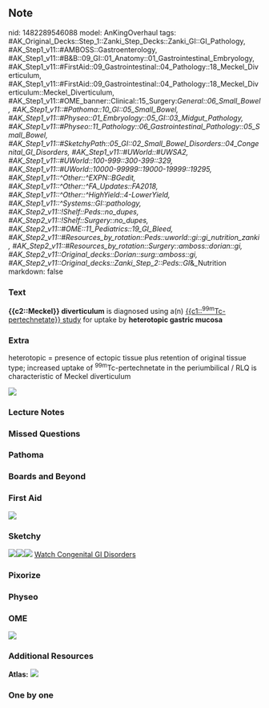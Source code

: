 ## Note
nid: 1482289546088
model: AnKingOverhaul
tags: #AK_Original_Decks::Step_1::Zanki_Step_Decks::Zanki_GI::GI_Pathology, #AK_Step1_v11::#AMBOSS::Gastroenterology, #AK_Step1_v11::#B&B::09_GI::01_Anatomy::01_Gastrointestinal_Embryology, #AK_Step1_v11::#FirstAid::09_Gastrointestinal::04_Pathology::18_Meckel_Diverticulum, #AK_Step1_v11::#FirstAid::09_Gastrointestinal::04_Pathology::18_Meckel_Diverticulum::Meckel_Diverticulum, #AK_Step1_v11::#OME_banner::Clinical::15_Surgery:_General::06_Small_Bowel, #AK_Step1_v11::#Pathoma::10_GI::05_Small_Bowel, #AK_Step1_v11::#Physeo::01_Embryology::05_GI::03_Midgut_Pathology, #AK_Step1_v11::#Physeo::11_Pathology::06_Gastrointestinal_Pathology::05_Small_Bowel, #AK_Step1_v11::#SketchyPath::05_GI::02_Small_Bowel_Disorders::04_Congenital_GI_Disorders, #AK_Step1_v11::#UWorld::#UWSA2, #AK_Step1_v11::#UWorld::100-999::300-399::329, #AK_Step1_v11::#UWorld::10000-99999::19000-19999::19295, #AK_Step1_v11::^Other::^EXPN::BGedit, #AK_Step1_v11::^Other::^FA_Updates::FA2018, #AK_Step1_v11::^Other::^HighYield::4-LowerYield, #AK_Step1_v11::^Systems::GI::pathology, #AK_Step2_v11::!Shelf::Peds::no_dupes, #AK_Step2_v11::!Shelf::Surgery::no_dupes, #AK_Step2_v11::#OME::11_Pediatrics::19_GI_Bleed, #AK_Step2_v11::#Resources_by_rotation::Peds::uworld::gi::gi_nutrition_zanki, #AK_Step2_v11::#Resources_by_rotation::Surgery::amboss::dorian::gi, #AK_Step2_v11::Original_decks::Dorian::surg::amboss::gi, #AK_Step2_v11::Original_decks::Zanki_Step_2::Peds::GI_&_Nutrition
markdown: false

### Text
<div>
  <b>{{c2::Meckel}} diverticulum</b> is diagnosed using a(n)
  <u>{{c1::<sup>99m</sup>Tc-pertechnetate}} study</u> for uptake by
  <b>heterotopic gastric mucosa</b>
</div>

### Extra
heterotopic = presence of ectopic tissue plus retention of original
tissue type; increased uptake of <sup>99m</sup>Tc-pertechnetate in
the periumbilical / RLQ is characteristic of Meckel diverticulum
<div><img src="Pertechnetate%20meckel_1606536512076.png"></div>

### Lecture Notes


### Missed Questions


### Pathoma


### Boards and Beyond


### First Aid
<img src="tmpMBz3CI.png">

### Sketchy
<img src=
"Screen%20Shot%202020-01-12%20at%201.58.50%20PM.JPG"><img src=
"Screen%20Shot%202020-01-12%20at%201.59.02%20PM.JPG"><img src=
"Zoverall%20picture%20(43)_1566160514431.JPG"> <a href=
"https://dashboard.sketchy.com/study/medical/courses/medical-pathophysiology/units/medical-pathophysiology-gi/videos/medical-pathophysiology-gi-small-bowel-disorders-congenital-gi-disorders?utm_source=anki&utm_medium=partnership&utm_campaign=february_update&utm_content=medical">
Watch Congenital GI Disorders</a>

### Pixorize


### Physeo


### OME
<div class="ome-widget">
  <a href=
  "https://onlinemeded.org/spa/surgery-general/small-bowel/acquire?ref=anki">
  <img src="_OME_AnkiFlashcards_Lesson_3.png"></a>
</div>

### Additional Resources
<b>Atlas:</b> <img src="tmphuw1Er.png" class="resizer">

### One by one

